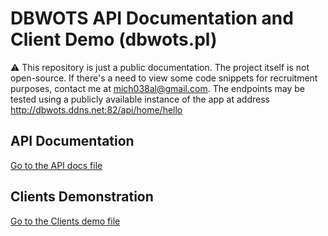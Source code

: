 # DBWOTS API Documentation and Client Demo (dbwots.pl)

⚠️ This repository is just a public documentation. The project itself is not open-source. If there's a need to view some code snippets for recruitment purposes, contact me at mich038al@gmail.com.
The endpoints may be tested using a publicly available instance of the app at address http://dbwots.ddns.net:82/api/home/hello

## API Documentation
[Go to the API docs file](api-docs.md)
## Clients Demonstration
[Go to the Clients demo file](clients-demo.md)
